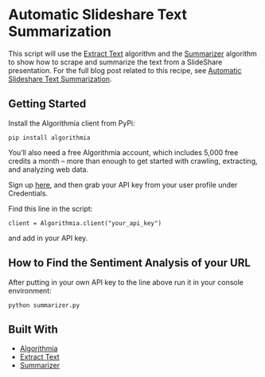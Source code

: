 # Automatic Slideshare Text Summarization

This script will use the [Extract Text](https://algorithmia.com/algorithms/util/ExtractText) algorithm and the [Summarizer](https://algorithmia.com/algorithms/nlp/Summarizer) algorithm to show how to scrape and summarize the text from a SlideShare presentation.
For the full blog post related to this recipe, see [Automatic Slideshare Text Summarization](http://blog.algorithmia.com/automatic-slideshare-text-summarization/).

## Getting Started

Install the Algorithmia client from PyPi:

```pip install algorithmia```

You’ll also need a free Algorithmia account, which includes 5,000 free credits a month – more than enough to get started with crawling, extracting, and analyzing web data.

Sign up [here](https://algorithmia.com/), and then grab your API key from your user profile under Credentials.

Find this line in the script: 

```
client = Algorithmia.client("your_api_key")
```
and add in your API key.

## How to Find the Sentiment Analysis of your URL

After putting in your own API key to the line above run it in your console environment:

```python summarizer.py```

## Built With
* [Algorithmia](https://algorithmia.com/)
* [Extract Text](https://algorithmia.com/algorithms/util/ExtractText)
* [Summarizer](https://algorithmia.com/algorithms/nlp/Summarizer)
